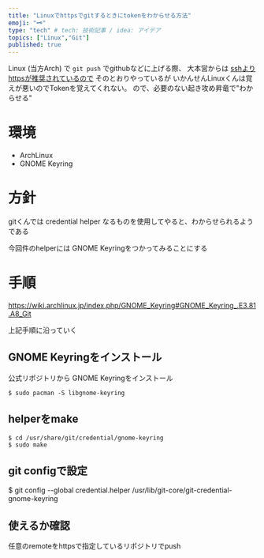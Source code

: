 ```yaml
---
title: "Linuxでhttpsでgitするときにtokenをわからせる方法"
emoji: "🗝️"
type: "tech" # tech: 技術記事 / idea: アイデア
topics: ["Linux","Git"]
published: true
---
```


Linux (当方Arch) で `git push` でgithubなどに上げる際、
大本営からは [sshよりhttpsが推奨されているので](https://docs.github.com/en/github/using-git/which-remote-url-should-i-use#cloning-with-https-urls-recommended) そのとおりやっているが
いかんせんLinuxくんは覚えが悪いのでTokenを覚えてくれない。
ので、必要のない起き攻め昇竜で"わからせる"

# 環境

- ArchLinux
- GNOME Keyring

# 方針

gitくんでは credential helper なるものを使用してやると、わからせられるようである

今回件のhelperには GNOME Keyringをつかってみることにする

# 手順

https://wiki.archlinux.jp/index.php/GNOME_Keyring#GNOME_Keyring_.E3.81.A8_Git

上記手順に沿っていく

## GNOME Keyringをインストール

公式リポジトリから GNOME Keyringをインストール

```
$ sudo pacman -S libgnome-keyring
```

## helperをmake

```
$ cd /usr/share/git/credential/gnome-keyring
$ sudo make
```

## git configで設定

$ git config --global credential.helper /usr/lib/git-core/git-credential-gnome-keyring

## 使えるか確認

任意のremoteをhttpsで指定しているリポジトリでpush
